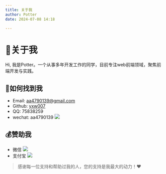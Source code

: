 ```yaml
---
title: 关于我
author: Potter
date: 2024-07-08 14:18

---
```


# 🧑关于我

Hi, 我是Potter。一个从事多年开发工作的同学，目前专注web前端领域，聚焦前端开发与实践。

## 📍如何找到我

- Email: <aa4790139@gmail.com>
- Github: [yxw007](https://github.com/yxw007)
- QQ: 75838259
- wechat: aa4790139
![](https://cdn.jsdelivr.net/gh/yxw007/BlogPicBed@master//img/20240715145952.jpg)

## 💰赞助我

- 微信
 ![](https://cdn.jsdelivr.net/gh/yxw007/BlogPicBed@master//img/20240715150330.jpg)
- 支付宝
 ![](https://cdn.jsdelivr.net/gh/yxw007/BlogPicBed@master//img/20240715150346.jpg)

> 感谢每一位支持和帮助过我的人，您的支持是我最大的动力！❤️
